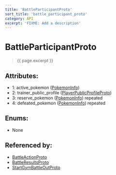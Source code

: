```yaml
---
title: 'BattleParticipantProto'
sort_title: 'battle_participant_proto'
category: API
excerpt: 'FIXME: Add a description'
---
```


[comment]: <> (THIS PART IS GENERATED - AKA DON'T EDIT THIS PART MANUALLY)

# BattleParticipantProto

> {{ page.excerpt }}

## Attributes:

- 1: active_pokemon ([PokemonInfo](../PokemonInfo/))
- 2: trainer_public_profile ([PlayerPublicProfileProto](../PlayerPublicProfileProto/))
- 3: reserve_pokemon ([PokemonInfo](../PokemonInfo/)) repeated
- 4: defeated_pokemon ([PokemonInfo](../PokemonInfo/)) repeated

## Enums:

- None

## Referenced by:

- [BattleActionProto](../BattleActionProto/)
- [BattleResultsProto](../BattleResultsProto/)
- [StartGymBattleOutProto](../StartGymBattleOutProto/)

[comment]: <> (YOU CAN EDIT AFTER THIS)
